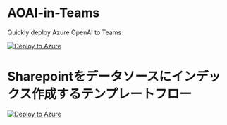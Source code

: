 # AOAI-in-Teams
Quickly deploy Azure OpenAI to Teams

[![Deploy to Azure](https://aka.ms/deploytoazurebutton)](https://portal.azure.com/#create/Microsoft.Template/uri/https%3A%2F%2Fraw.githubusercontent.com%2Fcloudnative-co%2FAOAI-in-Teams%2Fmain%2Ftemplate.json)


# Sharepointをデータソースにインデックス作成するテンプレートフロー

[![Deploy to Azure](https://aka.ms/deploytoazurebutton)](https://portal.azure.com/#create/Microsoft.Template/uri/https%3A%2F%2Fraw.githubusercontent.com%2Fcloudnative-co%2FAOAI-in-Teams%2Frefs%2Fheads%2Fmain%2Fsharepoint_index_flow_template.json)
